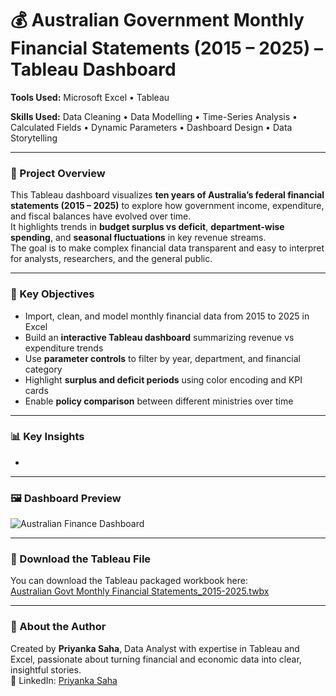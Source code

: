 # 💰 Australian Government Monthly Financial Statements (2015 – 2025) – Tableau Dashboard

**Tools Used:** Microsoft Excel • Tableau  

**Skills Used:** Data Cleaning • Data Modelling • Time-Series Analysis • Calculated Fields • Dynamic Parameters • Dashboard Design • Data Storytelling  

---

### 📖 Project Overview
This Tableau dashboard visualizes **ten years of Australia’s federal financial statements (2015 – 2025)** to explore how government income, expenditure, and fiscal balances have evolved over time.  
It highlights trends in **budget surplus vs deficit**, **department-wise spending**, and **seasonal fluctuations** in key revenue streams.  
The goal is to make complex financial data transparent and easy to interpret for analysts, researchers, and the general public.

---

### 🎯 Key Objectives
- Import, clean, and model monthly financial data from 2015 to 2025 in Excel  
- Build an **interactive Tableau dashboard** summarizing revenue vs expenditure trends  
- Use **parameter controls** to filter by year, department, and financial category  
- Highlight **surplus and deficit periods** using color encoding and KPI cards  
- Enable **policy comparison** between different ministries over time  

---

### 📊 Key Insights
- 
---

### 🖼️ Dashboard Preview
![Australian Finance Dashboard](https://github.com/priyankasaha-bit/Australian-Govt-Monthly-Financial-Statements/blob/main/Australian_Finance_Dashboard.png?raw=true)

---

### 📂 Download the Tableau File
You can download the Tableau packaged workbook here:  
[Australian Govt Monthly Financial Statements_2015-2025.twbx](Australian%20Govt%20Monthly%20Financial%20Statements_2015-2025.twbx)

---

### 💬 About the Author
Created by **Priyanka Saha**, Data Analyst with expertise in Tableau and Excel, passionate about turning financial and economic data into clear, insightful stories.  
📧 LinkedIn: [Priyanka Saha](https://www.linkedin.com/in/priyanka-saha-a79a46241/)

